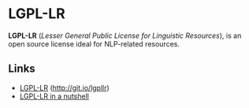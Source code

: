 LGPL-LR
=======

**LGPL-LR** (*Lesser General Public License for Linguistic Resources*), is an open source license ideal for NLP-related resources.

Links
-----

- [LGPL-LR](http://git.io/lgpllr) (http://git.io/lgpllr)
- [LGPL-LR in a nutshell](http://2009.rmll.info/IMG/pdf/RMLL2009-Sciences-Sebastien_Paumier-LGPLLR.pdf)

